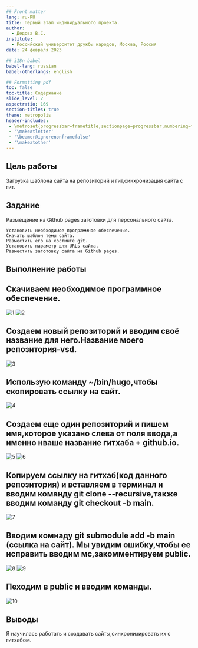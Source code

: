 ```yaml
---
## Front matter
lang: ru-RU
title: Первый этап индивидуального проекта.
author:
  - Дедова В.С.
institute:
  - Российский университет дружбы народов, Москва, Россия
date: 24 февраля 2023

## i18n babel
babel-lang: russian
babel-otherlangs: english

## Formatting pdf
toc: false
toc-title: Содержание
slide_level: 2
aspectratio: 169
section-titles: true
theme: metropolis
header-includes:
 - \metroset{progressbar=frametitle,sectionpage=progressbar,numbering=fraction}
 - '\makeatletter'
 - '\beamer@ignorenonframefalse'
 - '\makeatother'
---
```


## Цель работы
Загрузка шаблона сайта на репозиторий и гит,синхронизация сайта с гит.

## Задание

Размещение на Github pages заготовки для персонального сайта.

    Установить необходимое программное обеспечение.
    Скачать шаблон темы сайта.
    Разместить его на хостинге git.
    Установить параметр для URLs сайта.
    Разместить заготовку сайта на Github pages.


## Выполнение работы

## Скачиваем необходимое программное обеспечение. 
![1](/home/vsdedova/Изображения/1.jpg)
![2](/home/vsdedova/Изображения/2.jpg)

## Создаем новый репозиторий и вводим своё название для него.Название моего репозитория-vsd.
![3](/home/vsdedova/Изображения/4.jpg)

## Использую команду ~/bin/hugo,чтобы скопировать ссылку на сайт.
![4](/home/vsdedova/Изображения/5.jpg)

## Создаем еще один репозиторий и пишем имя,которое указано слева от поля ввода,а именно нваше название гитхаба + github.io.
![5](/home/vsdedova/Изображения/6.jpg)
![6](/home/vsdedova/Изображения/7.jpg)

## Копируем ссылку на гитхаб(код данного репозитория) и вставляем в терминал и вводим команду git clone --recursive,также вводим команду git checkout -b main.
![7](/home/vsdedova/Изображения/8.jpg)

## Вводим комнаду git submodule add -b main (ссылка на сайт). Мы увидим ошибку,чтобы ее исправить вводим мс,закомментируем public.
![8](/home/vsdedova/Изображения/9.jpg)
![9](/home/vsdedova/Изображения/10.jpg)

## Пеходим в public и вводим команды.
![10](/home/vsdedova/Изображения/11.jpg)


## Выводы

Я научилась работать и создавать сайты,синхронизировать их с гитхабом.
 
